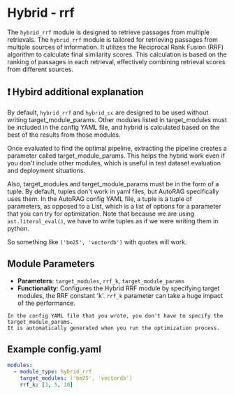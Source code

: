 # Hybrid - rrf

The `hybrid_rrf` module is designed to retrieve passages from multiple retrievals. 
The `hybrid_rrf` module is tailored for retrieving passages from multiple sources of information. It utilizes the Reciprocal Rank Fusion (RRF) algorithm to calculate final similarity scores. This calculation is based on the ranking of passages in each retrieval, effectively combining retrieval scores from different sources.

## ❗ Hybird additional explanation
By default, `hybrid_rrf` and `hybrid_cc` are designed to be used without writing target_module_params. Other modules listed in target_modules must be included in the config YAML file, and hybrid is calculated based on the best of the results from those modules.

Once evaluated to find the optimal pipeline, extracting the pipeline creates a parameter called target_module_params. This helps the hybrid work even if you don't include other modules, which is useful in test dataset evaluation and deployment situations.

Also, target_modules and target_module_params must be in the form of a tuple. By default, tuples don't work in yaml files, but AutoRAG specifically uses them. In the AutoRAG config YAML file, a tuple is a tuple of parameters, as opposed to a List, which is a list of options for a parameter that you can try for optimization. Note that because we are using `ast.literal_eval()`, we have to write tuples as if we were writing them in python.

So something like `('bm25', 'vectordb')` with quotes will work.

## **Module Parameters**
- **Parameters**: `target_modules`, `rrf_k`, `target_module_params`
- **Functionality**: Configures the Hybrid RRF module by specifying target modules, the RRF constant 'k'.
`rrf_k` parameter can take a huge impact of the performance.

```{attention}
In the config YAML file that you wrote, you don't have to specify the target_module_params. 
It is automatically generated when you run the optimization process.
```

## **Example config.yaml**
```yaml
modules:
  - module_type: hybrid_rrf
    target_modules: ('bm25', 'vectordb')
    rrf_k: [3, 5, 10]
```
